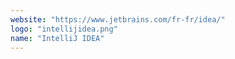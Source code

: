 ```yaml
---
website: "https://www.jetbrains.com/fr-fr/idea/"
logo: "intellijidea.png"
name: "IntelliJ IDEA"
---
```


